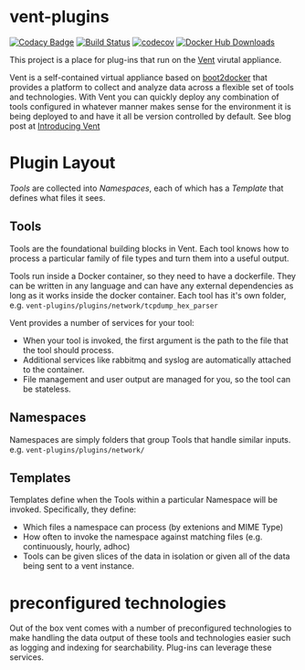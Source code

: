 # vent-plugins

[![Codacy Badge](https://api.codacy.com/project/badge/Grade/b2860a6454354fb09e6e835dfe8d6163)](https://www.codacy.com/app/CyberReboot/vent-plugins?utm_source=github.com&amp;utm_medium=referral&amp;utm_content=CyberReboot/vent-plugins&amp;utm_campaign=Badge_Grade)
[![Build Status](https://travis-ci.com/CyberReboot/vent-plugins.svg?branch=master)](https://travis-ci.com/CyberReboot/vent-plugins)
[![codecov](https://codecov.io/gh/CyberReboot/vent-plugins/branch/master/graph/badge.svg)](https://codecov.io/gh/CyberReboot/vent-plugins)
[![Docker Hub Downloads](https://img.shields.io/docker/pulls/cyberreboot/vent-plugins-p0f.svg)](https://hub.docker.com/u/cyberreboot)

This project is a place for plug-ins that run on the [Vent](https://github.com/CyberReboot/vent) virutal appliance.

Vent is a self-contained virtual appliance based on [boot2docker](http://boot2docker.io/) that provides a platform to collect and analyze data across a flexible set of tools and technologies. With Vent you can quickly deploy any combination of tools configured in whatever manner makes sense for the environment it is being deployed to and have it all be version controlled by default. See blog post at [Introducing Vent](https://blog.cyberreboot.org/introducing-vent-1d883727b624#.61kl2jgm1)

# Plugin Layout

*Tools* are collected into *Namespaces*, each of which has a *Template* that defines what files it sees.

## Tools
Tools are the foundational building blocks in Vent. Each tool knows how to process a particular family of file types and turn them into a useful output.

Tools run inside a Docker container, so they need to have a dockerfile. They can be written in any language and can have any external dependencies as long as it works inside the docker container. Each tool has it's own folder, e.g. `vent-plugins/plugins/network/tcpdump_hex_parser`

Vent provides a number of services for your tool:
 - When your tool is invoked, the first argument is the path to the file that the tool should process.
 - Additional services like rabbitmq and syslog are automatically attached to the container.
 - File management and user output are managed for you, so the tool can be stateless.

## Namespaces
Namespaces are simply folders that group Tools that handle similar inputs. e.g. `vent-plugins/plugins/network/`

## Templates
Templates define when the Tools within a particular Namespace will be invoked. Specifically, they define:

 - Which files a namespace can process (by extenions and MIME Type)
 - How often to invoke the namespace against matching files (e.g. continuously, hourly, adhoc)
 - Tools can be given slices of the data in isolation or given all of the data being sent to a vent instance. 

# preconfigured technologies
Out of the box vent comes with a number of preconfigured technologies to make handling the data output of these tools and technologies easier such as logging and indexing for searchability. Plug-ins can leverage these services.

